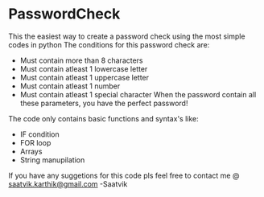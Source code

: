 # PasswordCheck
This the easiest way to create a password check using the most simple codes in python
The conditions for this password check are:
  -  Must contain more than 8 characters
  -  Must contain atleast 1 lowercase letter
  -  Must contain atleast 1 uppercase letter
  -  Must contain atleast 1 number
  -  Must contain atleast 1 special character
When the password contain all these parameters, you have the perfect password!

The code only contains basic functions and syntax's like:
  - IF condition
  - FOR loop
  - Arrays
  - String manupilation

If you have any suggetions for this code pls feel free to contact me @ saatvik.karthik@gmail.com
-Saatvik

